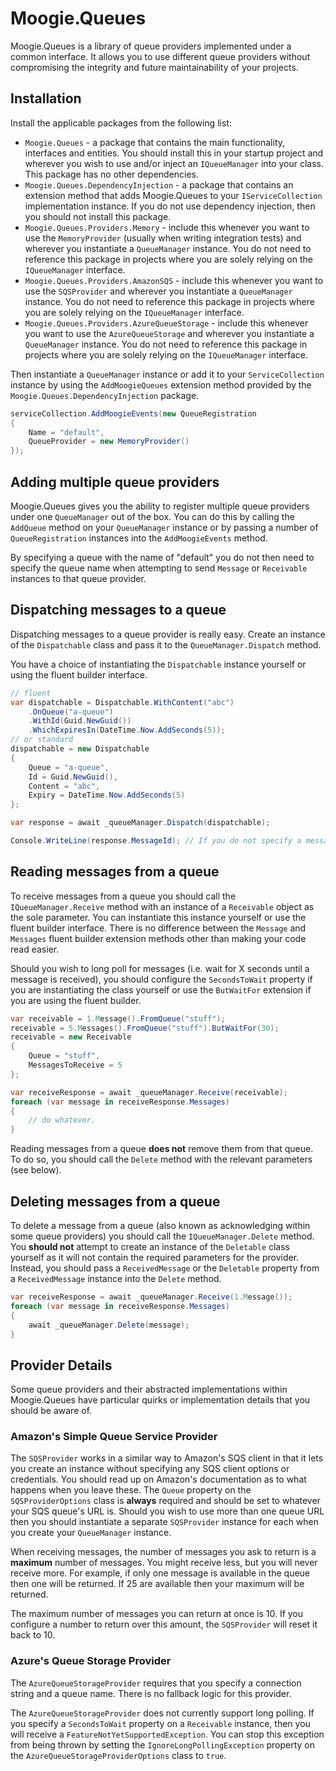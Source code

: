 # Moogie.Queues

Moogie.Queues is a library of queue providers implemented under a common interface. It allows you to use different 
queue providers without compromising the integrity and future maintainability of your projects. 

## Installation

Install the applicable packages from the following list:

* `Moogie.Queues` - a package that contains the main functionality, interfaces and entities. You should install
this in your startup project and wherever you wish to use and/or inject an `IQueueManager` into your class. This package
has no other dependencies.
* `Moogie.Queues.DependencyInjection` - a package that contains an extension method that adds Moogie.Queues to your
`IServiceCollection` implementation instance. If you do not use dependency injection, then you should not install this
package.
* `Moogie.Queues.Providers.Memory` - include this whenever you want to use the `MemoryProvider` (usually when writing
integration tests) and wherever you instantiate a `QueueManager` instance. You do not need to reference this package
in projects where you are solely relying on the `IQueueManager` interface.
* `Moogie.Queues.Providers.AmazonSQS` - include this whenever you want to use the `SQSProvider` and wherever you
instantiate a `QueueManager` instance. You do not need to reference this package in projects where you are solely relying 
on the `IQueueManager` interface.
* `Moogie.Queues.Providers.AzureQueueStorage` - include this whenever you want to use the `AzureQueueStorage` and 
wherever you instantiate a `QueueManager` instance. You do not need to reference this package in projects where you are
solely relying on the `IQueueManager` interface.

Then instantiate a `QueueManager` instance or add it to your `ServiceCollection` instance by using the `AddMoogieQueues`
extension method provided by the `Moogie.Queues.DependencyInjection` package.

```csharp
serviceCollection.AddMoogieEvents(new QueueRegistration
{
    Name = "default",
    QueueProvider = new MemoryProvider()
});
```

## Adding multiple queue providers

Moogie.Queues gives you the ability to register multiple queue providers under one `QueueManager` out of the box.
You can do this by calling the `AddQueue` method on your `QueueManager` instance or by passing a number of `QueueRegistration`
instances into the `AddMoogieEvents` method.

By specifying a queue with the name of "default" you do not then need to specify the queue name when attempting to send
`Message` or `Receivable` instances to that queue provider.

## Dispatching messages to a queue

Dispatching messages to a queue provider is really easy. Create an instance of the `Dispatchable` class and pass it to 
the `QueueManager.Dispatch` method.

You have a choice of instantiating the `Dispatchable` instance yourself or using the fluent builder interface.

```csharp
// fluent
var dispatchable = Dispatchable.WithContent("abc")
    .OnQueue("a-queue")
    .WithId(Guid.NewGuid())
    .WhichExpiresIn(DateTime.Now.AddSeconds(5));
// or standard
dispatchable = new Dispatchable
{
    Queue = "a-queue",
    Id = Guid.NewGuid(),
    Content = "abc",
    Expiry = DateTime.Now.AddSeconds(5)
};

var response = await _queueManager.Dispatch(dispatchable);

Console.WriteLine(response.MessageId); // If you do not specify a message id then one will be created for you. You can retrieve that message id by inspecting the response from the Dispatch method.
```

## Reading messages from a queue

To receive messages from a queue you should call the `IQueueManager.Receive` method with an instance of a `Receivable`
object as the sole parameter. You can instantiate this instance yourself or use the fluent builder interface. There is 
no difference between the `Message` and `Messages` fluent builder extension methods other than making your code read 
easier.

Should you wish to long poll for messages (i.e. wait for X seconds until a message is received), you should configure
the `SecondsToWait` property if you are instantiating the class yourself or use the `ButWaitFor` extension if you are
using the fluent builder.

```csharp
var receivable = 1.Message().FromQueue("stuff");
receivable = 5.Messages().FromQueue("stuff").ButWaitFor(30);
receivable = new Receivable
{
    Queue = "stuff",
    MessagesToReceive = 5
};

var receiveResponse = await _queueManager.Receive(receivable);
foreach (var message in receiveResponse.Messages)
{
    // do whatever.
}
```

Reading messages from a queue **does not** remove them from that queue. To do so, you should call the `Delete` method
with the relevant parameters (see below).

## Deleting messages from a queue

To delete a message from a queue (also known as acknowledging within some queue providers) you should call the
`IQueueManager.Delete` method. You **should not** attempt to create an instance of the `Deletable` class yourself as it 
will not contain the required parameters for the provider. Instead, you should pass a `ReceivedMessage` or the 
`Deletable` property from a `ReceivedMessage` instance into the `Delete` method. 

```csharp
var receiveResponse = await _queueManager.Receive(1.Message());
foreach (var message in receiveResponse.Messages)
{
    await _queueManager.Delete(message);
}
```

## Provider Details

Some queue providers and their abstracted implementations within Moogie.Queues have particular quirks or implementation 
details that you should be aware of. 

### Amazon's Simple Queue Service Provider

The `SQSProvider` works in a similar way to Amazon's SQS client in that it lets you create an instance without specifying
any SQS client options or credentials. You should read up on Amazon's documentation as to what happens when you
leave these. The `Queue` property on the `SQSProviderOptions` class is **always** required and should be set to
whatever your SQS queue's URL is. Should you wish to use more than one queue URL then you should instantiate a
separate `SQSProvider` instance for each when you create your `QueueManager` instance.

When receiving messages, the number of messages you ask to return is a **maximum** number of messages. You might receive
less, but you will never receive more. For example, if only one message is available in the queue then one will be
returned. If 25 are available then your maximum will be returned.

The maximum number of messages you can return at once is 10. If you configure a number to return over this amount,
the `SQSProvider` will reset it back to 10.

### Azure's Queue Storage Provider

The `AzureQueueStorageProvider` requires that you specify a connection string and a queue name. There is no fallback
logic for this provider.

The `AzureQueueStorageProvider` does not currently support long polling. If you specify a `SecondsToWait` property on
a `Receivable` instance, then you will receive a `FeatureNotYetSupportedException`. You can stop this exception from
being thrown by setting the `IgnoreLongPollingException` property on the `AzureQueueStorageProviderOptions` class to
`true`.